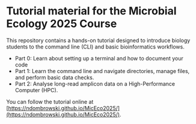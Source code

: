 # Tutorial material for the Microbial Ecology 2025 Course

This repository contains a hands-on tutorial designed to introduce biology students to the command line (CLI) and basic bioinformatics workflows.

- Part 0: Learn about setting up a terminal and how to document your code
- Part 1: Learn the command line and navigate directories, manage files, and perform basic data checks.
- Part 2: Analyse long-read amplicon data on a High-Performance Computer (HPC).

You can follow the tutorial online at [https://ndombrowski.github.io/MicEco2025/](https://ndombrowski.github.io/MicEco2025/).